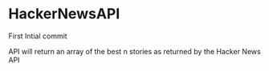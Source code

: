 # HackerNewsAPI

First Intial commit 

API will return an array of the best n stories as returned by the Hacker News API
